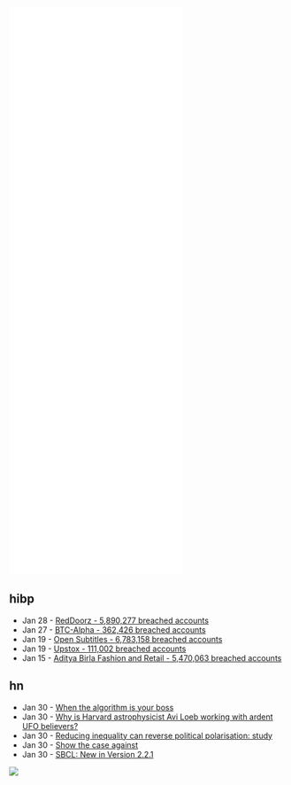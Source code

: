 ![Metrics](https://raw.githubusercontent.com/phixion/phixion/master/metrics.svg)

## hibp

<!--
for https://github.com/phixion/phixion/blob/main/.github/workflows/feeds.yml
-->
<!--START_SECTION:haveibeenpwnd-->
- Jan 28 - [RedDoorz - 5,890,277 breached accounts](https://haveibeenpwned.com/PwnedWebsites#RedDoorz)
- Jan 27 - [BTC-Alpha - 362,426 breached accounts](https://haveibeenpwned.com/PwnedWebsites#BTCAlpha)
- Jan 19 - [Open Subtitles - 6,783,158 breached accounts](https://haveibeenpwned.com/PwnedWebsites#OpenSubtitles)
- Jan 19 - [Upstox - 111,002 breached accounts](https://haveibeenpwned.com/PwnedWebsites#Upstox)
- Jan 15 - [Aditya Birla Fashion and Retail - 5,470,063 breached accounts](https://haveibeenpwned.com/PwnedWebsites#ABFRL)
<!--END_SECTION:haveibeenpwnd-->

## hn

<!--
for https://github.com/phixion/phixion/blob/main/.github/workflows/feeds.yml
-->
<!--START_SECTION:hn-->
- Jan 30 - [When the algorithm is your boss](https://tribunemag.co.uk/2022/01/amazon-algorithm-human-resource-management-tech-worker-surveillance)
- Jan 30 - [Why is Harvard astrophysicist Avi Loeb working with ardent UFO believers?](https://www.science.org/content/article/why-is-harvard-astrophysicist-working-with-ufo-buffs)
- Jan 30 - [Reducing inequality can reverse political polarisation: study](https://www.thesaint.scot/post/university-study-finds-reducing-inequality-can-reverse-political-polarisation)
- Jan 30 - [Show the case against](https://www.shubhro.com/2022/01/03/show-the-case-against/)
- Jan 30 - [SBCL: New in Version 2.2.1](http://www.sbcl.org/all-news.html?2.2.1#2.2.1)
<!--END_SECTION:hn-->

<!--
for https://yhype.me
-->
![](https://hit.yhype.me/github/profile?user_id=13013670)
